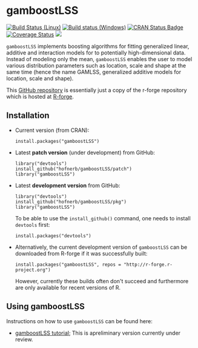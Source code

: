 gamboostLSS
===========

[![Build Status (Linux)](https://travis-ci.org/hofnerb/gamboostLSS.svg?branch=master)](https://travis-ci.org/hofnerb/gamboostLSS) 
[![Build status (Windows)](https://ci.appveyor.com/api/projects/status/81eo6c6v7v4h2llo/branch/master?svg=true)](https://ci.appveyor.com/project/hofnerb/gamboostlss/branch/master)
[![CRAN Status Badge](http://www.r-pkg.org/badges/version/gamboostLSS)](http://cran.r-project.org/package=gamboostLSS)
[![Coverage Status](https://coveralls.io/repos/hofnerb/gamboostLSS/badge.svg?branch=master&service=github)](https://coveralls.io/github/hofnerb/gamboostLSS?branch=master)
[![](http://cranlogs.r-pkg.org/badges/gamboostLSS)](http://cran.rstudio.com/web/packages/gamboostLSS/index.html)

`gamboostLSS` implements boosting algorithms for fitting generalized linear,
additive and interaction models for to potentially high-dimensional data.
Instead of modeling only the mean, `gamboostLSS` enables the user to model
various distribution parameters such as location, scale and shape at the same
time (hence the name GAMLSS, generalized additive models for location, scale and
shape).

This [GitHub repository](https://github.com/hofnerb/gamboostLSS) is essentially just
a copy of the r-forge repository which is hosted at
[R-forge](https://r-forge.r-project.org/projects/gamboostlss).

## Installation

- Current version (from CRAN): 
  ```
  install.packages("gamboostLSS")
  ```

- Latest **patch version** (under development) from GitHub:
  ```
  library("devtools")
  install_github("hofnerb/gamboostLSS/patch")
  library("gamboostLSS")
  ```

- Latest **development version** from GitHub:
  ```
  library("devtools")
  install_github("hofnerb/gamboostLSS/pkg")
  library("gamboostLSS")
  ```

  To be able to use the `install_github()` command, one needs to install `devtools` first:
  ```
  install.packages("devtools")
  ```

- Alternatively, the current development version of `gamboostLSS` 
  can be downloaded from R-forge if it was successfully built:
  ```
  install.packages("gamboostLSS", repos = "http://r-forge.r-project.org")
  ```
  However, currently these builds often don't succeed and furthermore are only available 
  for recent versions of R.
  
## Using gamboostLSS

Instructions on how to use `gamboostLSS` can be found here:
- [gamboostLSS tutorial](http://arxiv.org/pdf/1407.1774v1); This is apreliminary version currently under review.
